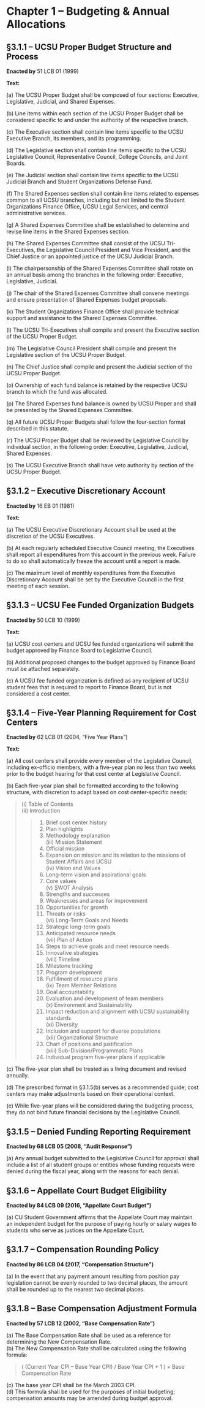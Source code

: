 # Chapter 1 – Budgeting & Annual Allocations

## §3.1.1 – UCSU Proper Budget Structure and Process

**Enacted by** 51 LCB 01 (1999)

**Text:**

(a) The UCSU Proper Budget shall be composed of four sections: Executive, Legislative, Judicial, and Shared Expenses.

(b) Line items within each section of the UCSU Proper Budget shall be considered specific to and under the authority of the respective branch.

(c) The Executive section shall contain line items specific to the UCSU Executive Branch, its members, and its programming.

(d) The Legislative section shall contain line items specific to the UCSU Legislative Council, Representative Council, College Councils, and Joint Boards.

(e) The Judicial section shall contain line items specific to the UCSU Judicial Branch and Student Organizations Defense Fund.

(f) The Shared Expenses section shall contain line items related to expenses common to all UCSU branches, including but not limited to the Student Organizations Finance Office, UCSU Legal Services, and central administrative services.

(g) A Shared Expenses Committee shall be established to determine and revise line items in the Shared Expenses section.

(h) The Shared Expenses Committee shall consist of the UCSU Tri-Executives, the Legislative Council President and Vice President, and the Chief Justice or an appointed justice of the UCSU Judicial Branch.

(i) The chairpersonship of the Shared Expenses Committee shall rotate on an annual basis among the branches in the following order: Executive, Legislative, Judicial.

(j) The chair of the Shared Expenses Committee shall convene meetings and ensure presentation of Shared Expenses budget proposals.

(k) The Student Organizations Finance Office shall provide technical support and assistance to the Shared Expenses Committee.

(l) The UCSU Tri-Executives shall compile and present the Executive section of the UCSU Proper Budget.

(m) The Legislative Council President shall compile and present the Legislative section of the UCSU Proper Budget.

(n) The Chief Justice shall compile and present the Judicial section of the UCSU Proper Budget.

(o) Ownership of each fund balance is retained by the respective UCSU branch to which the fund was allocated.

(p) The Shared Expenses fund balance is owned by UCSU Proper and shall be presented by the Shared Expenses Committee.

(q) All future UCSU Proper Budgets shall follow the four-section format described in this statute.

(r) The UCSU Proper Budget shall be reviewed by Legislative Council by individual section, in the following order: Executive, Legislative, Judicial, Shared Expenses.

(s) The UCSU Executive Branch shall have veto authority by section of the UCSU Proper Budget.


## §3.1.2 – Executive Discretionary Account

**Enacted by** 16 EB 01 (1981)

**Text:**

(a) The UCSU Executive Discretionary Account shall be used at the discretion of the UCSU Executives.

(b) At each regularly scheduled Executive Council meeting, the Executives shall report all expenditures from this account in the previous week. Failure to do so shall automatically freeze the account until a report is made.

(c) The maximum level of monthly expenditures from the Executive Discretionary Account shall be set by the Executive Council in the first meeting of each session.


## §3.1.3 – UCSU Fee Funded Organization Budgets

**Enacted by** 50 LCB 10 (1999)

**Text:**

(a) UCSU cost centers and UCSU fee funded organizations will submit the budget approved by Finance Board to Legislative Council.

(b) Additional proposed changes to the budget approved by Finance Board must be attached separately.

(c) A UCSU fee funded organization is defined as any recipient of UCSU student fees that is required to report to Finance Board, but is not considered a cost center.


## §3.1.4 – Five-Year Planning Requirement for Cost Centers

**Enacted by** 62 LCB 01 (2004, “Five Year Plans”)

**Text:**

(a) All cost centers shall provide every member of the Legislative Council, including ex-officio members, with a five-year plan no less than two weeks prior to the budget hearing for that cost center at Legislative Council.

(b) Each five-year plan shall be formatted according to the following structure, with discretion to adapt based on cost center-specific needs:
> (i) Table of Contents  
> (ii) Introduction  
> > 1. Brief cost center history  
> > 2. Plan highlights  
> > 3. Methodology explanation  
> (iii) Mission Statement  
> > 1. Official mission  
> > 2. Expansion on mission and its relation to the missions of Student Affairs and UCSU  
> (iv) Vision and Values  
> > 1. Long-term vision and aspirational goals  
> > 2. Core values  
> (v) SWOT Analysis  
> > 1. Strengths and successes  
> > 2. Weaknesses and areas for improvement  
> > 3. Opportunities for growth  
> > 4. Threats or risks  
> (vi) Long-Term Goals and Needs  
> > 1. Strategic long-term goals  
> > 2. Anticipated resource needs  
> (vii) Plan of Action  
> > 1. Steps to achieve goals and meet resource needs  
> > 2. Innovative strategies  
> (viii) Timeline  
> > 1. Milestone tracking  
> > 2. Program development  
> > 3. Fulfillment of resource plans  
> (ix) Team Member Relations  
> > 1. Goal accountability  
> > 2. Evaluation and development of team members  
> (x) Environment and Sustainability  
> > 1. Impact reduction and alignment with UCSU sustainability standards  
> (xi) Diversity  
> > 1. Inclusion and support for diverse populations  
> (xii) Organizational Structure  
> > 1. Chart of positions and justification  
> (xiii) Sub-Division/Programmatic Plans  
> > 1. Individual program five-year plans if applicable

(c) The five-year plan shall be treated as a living document and revised annually.

(d) The prescribed format in §3.1.5(b) serves as a recommended guide; cost centers may make adjustments based on their operational context.

(e) While five-year plans will be considered during the budgeting process, they do not bind future financial decisions by the Legislative Council.


## §3.1.5 – Denied Funding Reporting Requirement  
**Enacted by 68 LCB 05 (2008, “Audit Response”)**

(a) Any annual budget submitted to the Legislative Council for approval shall include a list of all student groups or entities whose funding requests were denied during the fiscal year, along with the reasons for each denial.


## §3.1.6 – Appellate Court Budget Eligibility  
**Enacted by 84 LCB 09 (2016, “Appellate Court Budget”)**

(a) CU Student Government affirms that the Appellate Court may maintain an independent budget for the purpose of paying hourly or salary wages to students who serve as justices on the Appellate Court.

## §3.1.7 – Compensation Rounding Policy  
**Enacted by 86 LCB 04 (2017, “Compensation Structure”)**

(a) In the event that any payment amount resulting from position pay legislation cannot be evenly rounded to two decimal places, the amount shall be rounded up to the nearest two decimal places.


## §3.1.8 – Base Compensation Adjustment Formula  
**Enacted by 57 LCB 12 (2002, “Base Compensation Rate”)**

(a) The Base Compensation Rate shall be used as a reference for determining the New Compensation Rate.  
(b) The New Compensation Rate shall be calculated using the following formula:

> ( (Current Year CPI – Base Year CPI) / Base Year CPI + 1 ) × Base Compensation Rate

(c) The base year CPI shall be the March 2003 CPI.  
(d) This formula shall be used for the purposes of initial budgeting; compensation amounts may be amended during budget approval.
